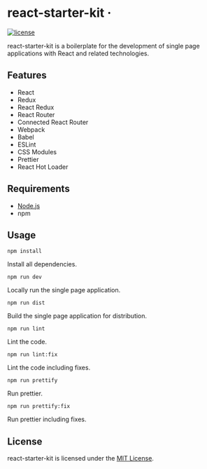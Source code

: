 # react-starter-kit &middot;
[![license](https://img.shields.io/badge/license-MIT-blue.svg)](https://github.com/laschuet/react-starter-kit/blob/master/LICENSE.txt)

react-starter-kit is a boilerplate for the development of single page
applications with React and related technologies.

## Features

* React
* Redux
* React Redux
* React Router
* Connected React Router
* Webpack
* Babel
* ESLint
* CSS Modules
* Prettier
* React Hot Loader

## Requirements

* [Node.js](https://nodejs.org/en/)
* npm

## Usage

```
npm install
```
Install all dependencies.

```
npm run dev
```
Locally run the single page application.

```
npm run dist
```
Build the single page application for distribution.

```
npm run lint
```
Lint the code.

```
npm run lint:fix
```
Lint the code including fixes.

```
npm run prettify
```
Run prettier.

```
npm run prettify:fix
```
Run prettier including fixes.

## License

react-starter-kit is licensed under the [MIT License](./LICENSE.txt).
